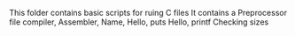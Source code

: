 
This folder contains basic scripts for ruing C files 
It contains a Preprocessor file
compiler, Assembler, Name, Hello, puts
Hello, printf
Checking sizes

